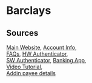 # Barclays

## Sources
[Main Website](https://www.barclays.co.uk/current-accounts/),	[Account Info](https://www.barclays.co.uk/ways-to-bank/online-banking/),	
[FAQs](https://www.barclays.co.uk/help/),	[HW Authenticator](https://www.barclays.co.uk/ways-to-bank/online-banking/pinsentry-guide/),	
[SW Authenticator](https://www.barclays.co.uk/help/mobile-banking/pinsentry/info/),	
[Banking App](https://play.google.com/store/apps/details?id=com.barclays.android.barclaysmobilebanking),	
[Video Tutorial](https://www.youtube.com/playlist?list=PLecqH2uhOR0bezh21XmNCzhCHBWpOA8Nf),	 
[Addin payee details](https://www.barclays.co.uk/help/payments/payment-information/payee-new/)
